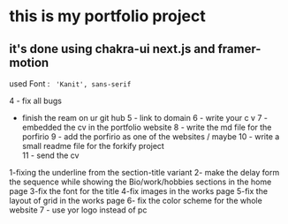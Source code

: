 # this is my portfolio project

## it's done using chakra-ui next.js and framer-motion

used Font : ` 'Kanit', sans-serif`

<!-- Todo -->

4 - fix all bugs

- finish the ream on ur git hub
  5 - link to domain
  6 - write your c v
  7 - embedded the cv in the portfolio website
  8 - write the md file for the porfirio
  9 - add the porfirio as one of the websites / maybe
  10 - write a small readme file for the forkify project  
  11 - send the cv

<!-- bugs to be fixed  -->

1-fixing the underline from the section-title variant
2- make the delay form the sequence while showing the Bio/work/hobbies sections in the home page
3-fix the font for the title
4-fix images in the works page
5-fix the layout of grid in the works page
6- fix the color scheme for the whole website
7 - use yor logo instead of pc
